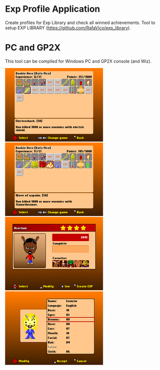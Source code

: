# Exp Profile Application
 Create profiles for Exp Library and check all winned achievements. Tool to setup EXP LIBRARY (https://github.com/RafaVico/exp_library).
 
# PC and GP2X
This tool can be compiled for Windows PC and GP2X console (and Wiz).

<img src="https://github.com/RafaVico/exp_profile_application/blob/master/doc/exp_00.png" alt="image">
<img src="https://github.com/RafaVico/exp_profile_application/blob/master/doc/exp_02.png" alt="image">
<img src="https://github.com/RafaVico/exp_profile_application/blob/master/doc/exp_01.png" alt="image">
<img src="https://github.com/RafaVico/exp_profile_application/blob/master/doc/exp_03.png" alt="image">